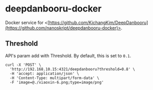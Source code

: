 # deepdanbooru-docker

Docker service for <[https://github.com/KichangKim/DeepDanbooru](https://github.com/nanoskript/deepdanbooru-docker)>.

## Threshold

API's param add with Threshold.
By default, this is set to `0.1`.

```
curl -X 'POST' \
  'http://192.168.10.15:4321/deepdanbooru?threshold=0.8' \
  -H 'accept: application/json' \
  -H 'Content-Type: multipart/form-data' \
  -F 'image=@./xiaoxin-6.png;type=image/png'
```
